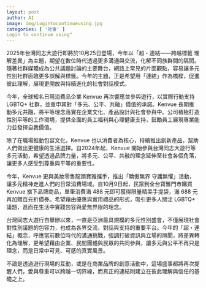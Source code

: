 ```yaml
---
layout: post
author: AI
image: img/Logintocontinueusing.jpg
categories: [ '社會' ]
Login to continue using"
---
```

2025年台灣同志大遊行即將於10月25日登場，今年以「超・連結——跨越標籤 理解差異」為主題，期望在數位時代透過更多溝通與交流，化解不同族群間的隔閡。隨著社群媒體成為公共議題討論的主要舞台，網路上常見的片面觀點，容易讓多元性別社群面臨更多誤解與標籤。今年的主題，正是希望用「連結」作為橋樑，促進彼此理解，展現更開放與持續進化的社會對話模式。  

今年，全球知名日用消費品企業 Kenvue 再次響應並參與遊行，以實際行動支持 LGBTQ+ 社群，並重申其對「多元、公平、共融」價值的承諾。Kenvue 長期推動多元共融，將平等理念落實在企業文化、產品設計與社會參與中。公司積極打造性別平等的工作環境，提供全面的員工福利與心理健康支持，鼓勵員工展現專業能力並發揮自我價值。  

除了在職場推動包容文化，Kenvue 也以消費者為核心，持續推出創新產品，幫助人們做出更健康的生活選擇。自2024年起，Kenvue 開始參與台灣同志大遊行等多元活動，希望透過品牌力量，將多元、公平、共融的理念延伸至社會各個角落，讓更多人感受到尊重與平等的重要性。  

今年，Kenvue 更與美妝零售龍頭寶雅攜手，推出「驕傲無界 守護無懼」活動，讓多元精神走進人們的日常消費場域。自10月9日起，民眾到全台寶雅門市購買 Kenvue 旗下品牌商品，單筆消費滿 488 元即可獲得限量精美手提袋，滿 688 元再加贈百元折價券。希望藉由優惠與實用禮品的形式，吸引更多人關注 LGBTQ+ 議題，進而在生活中實踐包容與愛無界限的理念。  

台灣同志大遊行自舉辦以來，一直是亞洲最具規模的多元性別盛會，不僅展現社會對性別議題的包容力，也成為各界交流、對話與支持的重要平台。今年的「超・連結」概念，呼應當前數位時代的溝通挑戰，強調打破資訊與立場的隔閡，將差異轉化為理解，更希望藉由企業、民間團體與民眾的共同參與，讓多元與公平不再只是理念，而是日常中可見、可感的真實風景。  

不論是透過遊行現場的互動，或是在商業品牌的創意活動中，這場盛事都將再次提醒人們，愛與尊重可以跨越一切界線，而真正的連結則建立在彼此理解與信任的基礎之上。  